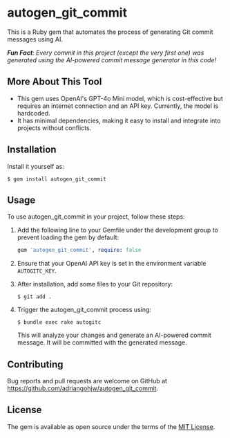 # autogen_git_commit

This is a Ruby gem that automates the process of generating Git commit messages using AI.

<i><b>Fun Fact</b>: Every commit in this project (except the very first one) was generated using the AI-powered commit message generator in this code!</i>

## More About This Tool

- This gem uses OpenAI's GPT-4o Mini model, which is cost-effective but requires an internet connection and an API key. Currently, the model is hardcoded.
- It has minimal dependencies, making it easy to install and integrate into projects without conflicts.

## Installation

Install it yourself as:

```
$ gem install autogen_git_commit
```

## Usage

To use autogen_git_commit in your project, follow these steps:

1. Add the following line to your Gemfile under the development group to prevent loading the gem by default:

   ```ruby
   gem 'autogen_git_commit', require: false
   ```

2. Ensure that your OpenAI API key is set in the environment variable `AUTOGITC_KEY`.

3. After installation, add some files to your Git repository:

   ```
   $ git add .
   ```

4. Trigger the autogen_git_commit process using:

   ```
   $ bundle exec rake autogitc
   ```

   This will analyze your changes and generate an AI-powered commit message. It will be committed with the generated message.


## Contributing

Bug reports and pull requests are welcome on GitHub at https://github.com/adriangohjw/autogen_git_commit.

## License

The gem is available as open source under the terms of the [MIT License](https://opensource.org/licenses/MIT).
